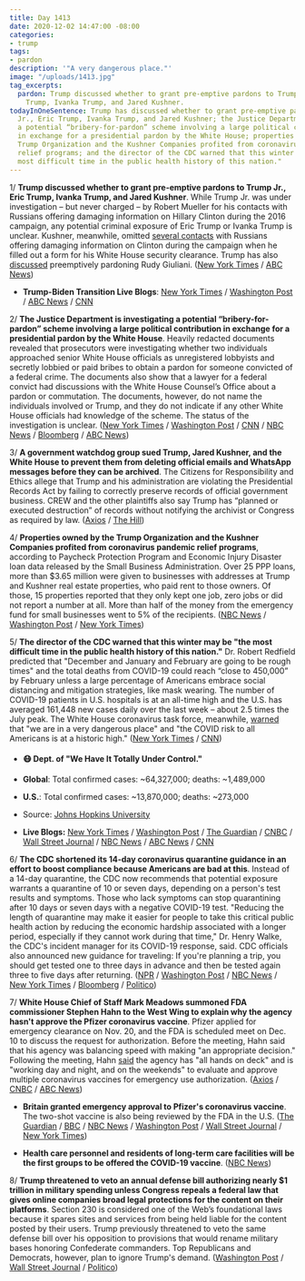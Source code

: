 ```yaml
---
title: Day 1413
date: 2020-12-02 14:47:00 -08:00
categories:
- trump
tags:
- pardon
description: '"A very dangerous place."'
image: "/uploads/1413.jpg"
tag_excerpts:
  pardon: Trump discussed whether to grant pre-emptive pardons to Trump Jr., Eric
    Trump, Ivanka Trump, and Jared Kushner.
todayInOneSentence: Trump has discussed whether to grant pre-emptive pardons to Trump
  Jr., Eric Trump, Ivanka Trump, and Jared Kushner; the Justice Department is investigating
  a potential “bribery-for-pardon” scheme involving a large political contribution
  in exchange for a presidential pardon by the White House; properties owned by the
  Trump Organization and the Kushner Companies profited from coronavirus pandemic
  relief programs; and the director of the CDC warned that this winter may be "the
  most difficult time in the public health history of this nation."
---
```


1/ **Trump discussed whether to grant pre-emptive pardons to Trump Jr., Eric Trump, Ivanka Trump, and Jared Kushner**.  While Trump Jr. was under investigation – but never charged – by Robert Mueller for his contacts with Russians offering damaging information on Hillary Clinton during the 2016 campaign, any potential criminal exposure of Eric Trump or Ivanka Trump is unclear. Kushner, meanwhile, omitted [several contacts](https://whatthefuckjusthappenedtoday.com/2017/07/12/day-174/#3-the-white-house-won%E2%80%99t-say-whether) with Russians offering damaging information on Clinton during the campaign when he filled out a form for his White House security clearance. Trump has also [discussed](https://whatthefuckjusthappenedtoday.com/2020/12/01/day-1412/#5-trump-and-rudy-giuliani-discussed) preemptively pardoning Rudy Giuliani. ([New York Times](https://www.nytimes.com/2020/12/01/us/politics/rudy-giuliani-pardon.html) / [ABC News](https://abcnews.go.com/Politics/white-house-vetting-pardon-requests-push-trump-preemptively/story?id=74482289))

* **Trump-Biden Transition Live Blogs**: [New York Times](https://www.nytimes.com/live/2020/12/02/us/joe-biden-tump/) / [Washington Post](https://www.washingtonpost.com/politics/2020/12/02/joe-biden-trump-transition-live-updates/) / [ABC News](https://abcnews.go.com/Politics/live-updates/2020-election-vote-results-court-transition/?id=74449971&cid=clicksource_4380645_2_heads_hero_live_twopack_hed) / [CNN](https://www.cnn.com/politics/live-news/biden-trump-us-election-news-12-02-20/index.html)

2/ **The Justice Department is investigating a potential “bribery-for-pardon” scheme involving a large political contribution in exchange for a presidential pardon by the White House**. Heavily redacted documents revealed that prosecutors were investigating whether two individuals approached senior White House officials as unregistered lobbyists and secretly lobbied or paid bribes to obtain a pardon for someone convicted of a federal crime. The documents also show that a lawyer for a federal convict had discussions with the White House Counsel’s Office about a pardon or commutation. The documents, however, do not name the individuals involved or Trump, and they do not indicate if any other White House officials had knowledge of the scheme. The status of the investigation is unclear. ([New York Times](https://www.nytimes.com/2020/12/01/us/politics/bribery-scheme-trump-pardon.html) / [Washington Post](https://www.washingtonpost.com/local/legal-issues/bribe-for-pardon-investigation/2020/12/01/2b7be1e6-342e-11eb-b59c-adb7153d10c2_story.html) / [CNN](https://www.cnn.com/2020/12/01/politics/presidential-pardon-justice-department/index.html) / [NBC News](https://www.nbcnews.com/politics/justice-department/doj-investigating-potential-white-house-bribery-pardon-scheme-n1249609) / [Bloomberg](https://www.bloomberg.com/news/articles/2020-12-02/in-bribe-for-pardon-plot-doj-leaves-trail-of-legal-bread-crumbs?srnd=premium&sref=MIBMEEoj) / [ABC News](https://abcnews.go.com/Politics/doj-investigating-criminal-bribery-presidential-pardon-scheme/story?id=74492879))

3/ **A government watchdog group sued Trump, Jared Kushner, and the White House to prevent them from deleting official emails and WhatsApp messages before they can be archived**. The Citizens for Responsibility and Ethics allege that Trump and his administration are violating the Presidential Records Act by failing to correctly preserve records of official government business. CREW and the other plaintiffs also say Trump has “planned or executed destruction” of records without notifying the archivist or Congress as required by law. ([Axios](https://www.axios.com/trump-kushner-white-house-sued-watchdog-records-f816f2b4-e50d-46cb-9d05-80789858dce7.html) / [The Hill](https://thehill.com/regulation/court-battles/528282-trump-kushner-white-house-sued-by-watchdog-to-prevent-illegal))

4/ **Properties owned by the Trump Organization and the Kushner Companies profited from coronavirus pandemic relief programs**, according to Paycheck Protection Program and Economic Injury Disaster loan data released by the Small Business Administration. Over 25 PPP loans, more than $3.65 million were given to businesses with addresses at Trump and Kushner real estate properties, who paid rent to those owners. Of those, 15  properties reported that they only kept one job, zero jobs or did not report a number at all. More than half of the money from the emergency fund for small businesses went to 5% of the recipients. ([NBC News](https://www.nbcnews.com/business/business-news/release-ppp-loan-recipients-data-reveals-troubling-patterns-n1249629) / [Washington Post](https://www.washingtonpost.com/business/2020/12/01/ppp-sba-data/) / [New York Times](https://www.nytimes.com/2020/12/02/business/paycheck-protection-program-coronavirus.html))

5/ **The director of the CDC warned that this winter may be "the most difficult time in the public health history of this nation."** Dr. Robert Redfield predicted that "December and January and February are going to be rough times" and the total deaths from COVID-19 could reach “close to 450,000” by February unless a large percentage of Americans embrace social distancing and mitigation strategies, like mask wearing. The number of COVID-19 patients in U.S. hospitals is at an all-time high and the U.S. has averaged 161,448 new cases daily over the last week – about 2.5 times the July peak. The White House coronavirus task force, meanwhile, [warned](https://www.cnn.com/2020/12/02/politics/white-house-coronavirus-task-force-states-report/index.html) that  "we are in a very dangerous place" and "the COVID risk to all Americans is at a historic high." ([New York Times](https://www.nytimes.com/live/2020/12/02/world/covid-19-coronavirus/redfield-warns-this-winter-may-be-the-most-difficult-time-in-the-public-health-history-of-the-us) / [CNN](https://edition.cnn.com/2020/12/02/health/us-coronavirus-wednesday/index.html))

* #### 😷 Dept. of "We Have It Totally Under Control."

* **Global**: Total confirmed cases: \~64,327,000; deaths: \~1,489,000

* **U.S.**: Total confirmed cases: \~13,870,000; deaths: \~273,000

* Source: [Johns Hopkins University](https://coronavirus.jhu.edu/map.html)

* **Live Blogs:** [New York Times](https://www.nytimes.com/live/2020/12/02/world/covid-19-coronavirus/) / [Washington Post](https://www.washingtonpost.com/nation/2020/12/02/coronavirus-covid-live-updates-us/) / [The Guardian](https://www.theguardian.com/us-news/live/2020/dec/02/us-election-donald-trump-joe-biden-william-barr-coronavirus-covid-19-live-updates) / [CNBC](https://www.cnbc.com/2020/12/02/coronavirus-live-updates.html) / [Wall Street Journal](https://www.wsj.com/livecoverage/latest-updates/covid?mod=hp_theme_coronavirus-ribbon) / [NBC News](https://www.nbcnews.com/news/us-news/live-blog/2020-12-02-covid-live-updates-n1249652) / [ABC News](https://abcnews.go.com/Health/live-updates/coronavirus/?id=74456908) / [CNN](https://www.cnn.com/world/live-news/coronavirus-pandemic-12-02-20-intl/index.html)

6/ **The CDC shortened its 14-day coronavirus quarantine guidance in an effort to boost compliance because Americans are bad at this**. Instead of a 14-day quarantine, the CDC now recommends that potential exposure warrants a quarantine of 10 or seven days, depending on a person's test results and symptoms. Those who lack symptoms can stop quarantining after 10 days or seven days with a negative COVID-19 test. "Reducing the length of quarantine may make it easier for people to take this critical public health action by reducing the economic hardship associated with a longer period, especially if they cannot work during that time," Dr. Henry Walke, the CDC's incident manager for its COVID-19 response, said. CDC officials also announced new guidance for traveling: If you're planning a trip, you should get tested one to three days in advance and then be tested again three to five days after returning. ([NPR](https://www.npr.org/2020/12/02/941355347/cdc-shortens-its-covid-19-quarantine-recommendations) / [Washington Post](https://www.washingtonpost.com/health/cdc-quarantine-time-covid/2020/12/02/18159172-349e-11eb-b59c-adb7153d10c2_story.html) / [NBC News](https://www.nbcnews.com/health/health-news/cdc-shortens-quarantine-period-10-days-no-symptoms-n1249704) / [New York Times](https://www.nytimes.com/live/2020/12/02/world/covid-19-coronavirus/the-cdc-warns-americans-not-to-travel-for-the-holidays-and-outlines-ways-to-shorten-quarantine-times) / [Bloomberg](https://www.bloomberg.com/news/articles/2020-12-02/cdc-updates-quarantine-travel-advice-amid-winter-s-covid-threat?sref=MIBMEEoj) / [Politico](https://www.politico.com/news/2020/12/02/cdc-recommends-postponing-holiday-travel-as-covid-surges-442208))

7/ **White House Chief of Staff Mark Meadows summoned FDA commissioner Stephen Hahn to the West Wing to explain why the agency hasn't approve the Pfizer coronavirus vaccine**. Pfizer applied for emergency clearance on Nov. 20, and the FDA is scheduled meet on Dec. 10 to discuss the request for authorization. Before the meeting, Hahn said that his agency was balancing speed with making "an appropriate decision." Following the meeting, Hahn [said](https://abcnews.go.com/Politics/fda-working-day-night-covid-19-vaccine-emergency/story?id=74491765) the agency has "all hands on deck" and is "working day and night, and on the weekends" to evaluate and approve multiple coronavirus vaccines for emergency use authorization. ([Axios](https://www.axios.com/fda-chief-called-to-west-wing-0963a1cb-f2c0-4140-b5d9-1441356ada6e.html) / [CNBC](https://www.cnbc.com/2020/12/01/covid-white-house-summons-fda-chief-to-discuss-why-agency-isnt-moving-faster-on-vaccine.html) / [ABC News](https://abcnews.go.com/Politics/fda-chief-summoned-white-house-amid-pressure-authorize/story?id=74480021%20\*%20https://abcnews.go.com/Politics/fda-working-day))

* **Britain granted emergency approval to Pfizer's coronavirus vaccine**. The two-shot vaccine is also being reviewed by the FDA in the U.S. ([The Guardian](https://www.theguardian.com/society/2020/dec/02/pfizer-biontech-covid-vaccine-wins-licence-for-use-in-the-uk) / [BBC](https://www.bbc.com/news/health-55145696) / [NBC News](https://www.nbcnews.com/news/world/u-k-becomes-first-country-approve-pfizer-biontech-covid-19-n1249651) / [Washington Post](https://www.washingtonpost.com/world/europe/britain-pfizer-coronavirus-vaccine/2020/12/02/90f7276e-3470-11eb-9699-00d311f13d2d_story.html) / [Wall Street Journal](https://www.wsj.com/articles/pfizer-and-biontechs-covid-19-vaccine-wins-u-k-authorization-11606893360?mod=djemalertNEWS) / [New York Times](https://www.nytimes.com/2020/12/02/world/europe/pfizer-coronavirus-vaccine-approved-uk.html))

* **Health care personnel and residents of long-term care facilities will be the first groups to be offered the COVID-19 vaccine**. ([NBC News](https://www.nbcnews.com/health/health-news/advisory-panel-meets-decide-who-should-get-first-covid-vaccines-n1249569))

8/ **Trump threatened to veto an annual defense bill authorizing nearly $1 trillion in military spending unless Congress repeals a federal law that gives online companies broad legal protections for the content on their platforms**. Section 230 is considered one of the Web’s foundational laws because it spares sites and services from being held liable for the content posted by their users. Trump previously threatened to veto the same defense bill over his opposition to provisions that would rename military bases honoring Confederate commanders. Top Republicans and Democrats, however, plan to ignore Trump's demand. ([Washington Post](https://www.washingtonpost.com/technology/2020/12/01/trump-repeal-section-230-ndaa/) / [Wall Street Journal](https://www.wsj.com/articles/trump-threatens-to-veto-defense-bill-if-tech-liability-provision-stands-11606879398?st=i57eeubeaulfwjk) / [Politico](https://www.politico.com/news/2020/12/02/congress-trump-veto-threat-defense-bill-442209))